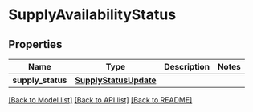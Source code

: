 # SupplyAvailabilityStatus

## Properties
Name | Type | Description | Notes
------------ | ------------- | ------------- | -------------
**supply_status** | [**SupplyStatusUpdate**](SupplyStatusUpdate.md) |  | 

[[Back to Model list]](../README.md#documentation-for-models) [[Back to API list]](../README.md#documentation-for-api-endpoints) [[Back to README]](../README.md)

